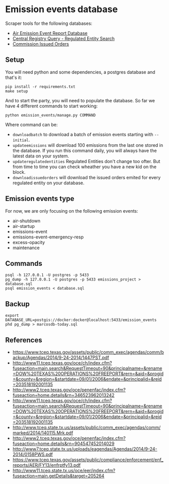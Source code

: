 # Emission events database

Scraper tools for the following databases:

* [Air Emission Event Report Database](http://www11.tceq.state.tx.us/oce/eer/index.cfm?fuseaction=main.searchForm)
* [Central Registry Query - Regulated Entity Search](http://www15.tceq.texas.gov/crpub/index.cfm?fuseaction=regent.RNSearch)
* [Commission Issued Orders](http://www14.tceq.texas.gov/epic/CIO/)

## Setup

You will need python and some dependencies, a postgres database and that's it:

    pip install -r requirements.txt
    make setup

And to start the party, you will need to populate the database. So far we have 4 different commands to start working:

    python emission_events/manage.py COMMAND

Where command can be:

* `downloadbatch` to download a batch of emission events starting with `--initial`.
* `updateemissions` will download 100 emissions from the last one stored in the database. If you run this command daily, you will always have the latest data on your system.
* `updateregulatedentities` Regulated Entities don't change too ofter. But from time to time you can check wheather you have a new kid on the block.
* `downloadissuedorders` will download the issued orders emited for every regulated entity on your database.

## Emission events type

For now, we are only focusing on the following emission events:

* air-shutdown
* air-startup
* emissions-event
* emissions-event-emergency-resp
* excess-opacity
* maintenance

## Commands

    psql -h 127.0.0.1 -U postgres -p 5433
    pg_dump -h 127.0.0.1 -U postgres -p 5433 emissions_project > database.sql
    psql emission_events < database.sql

## Backup

    export DATABASE_URL=postgis://docker:docker@localhost:5433/emission_events
    phd pg_dump > marcosdb-today.sql

## References

* https://www.tceq.texas.gov/assets/public/comm_exec/agendas/comm/backup/Agendas/2014/9-24-2014/1447PST.pdf
* http://www11.tceq.texas.gov/oce/ch/index.cfm?fuseaction=main.search&RequestTimeout=90&principalname=&rename=DOW%20TEXAS%20OPERATIONS%20FREEPORT&rern=&aid=&progid=&county=&region=&startdate=09/01/2006&endate=&principalid=&reid=203518192001135
* http://www2.tceq.texas.gov/oce/penenfac/index.cfm?fuseaction=home.details&rn=346523962013242
* http://www11.tceq.texas.gov/oce/ch/index.cfm?fuseaction=main.search&RequestTimeout=90&principalname=&rename=DOW%20TEXAS%20OPERATIONS%20FREEPORT&rern=&aid=&progid=&county=&region=&startdate=09/01/2006&endate=&principalid=&reid=203518192001135
* http://www.tceq.state.tx.us/assets/public/comm_exec/agendas/comm/marked/2014/140115.Mrk.pdf
* http://www2.tceq.texas.gov/oce/penenfac/index.cfm?fuseaction=home.details&rn=904547452014029
* http://www7.tceq.state.tx.us/uploads/eagendas/Agendas/2014/9-24-2014/0158PWS.pdf
* https://www.tceq.texas.gov/assets/public/compliance/enforcement/enf_reports/AER/FY13/enfrptfy13.pdf
* http://www11.tceq.state.tx.us/oce/eer/index.cfm?fuseaction=main.getDetails&target=205264
